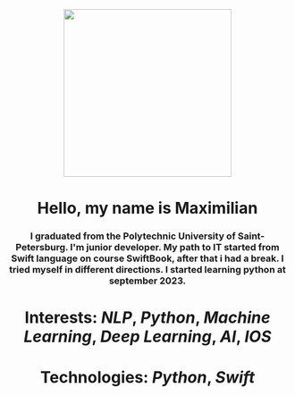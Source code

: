 <div id="header" align="center">
<img src = "https://media.giphy.com/media/v1.Y2lkPTc5MGI3NjExNmN2cGZxNTVlZjllb2wycHh4c2U3b3U3eTlvcDA1bTM1aDJsZmRsZCZlcD12MV9pbnRlcm5hbF9naWZfYnlfaWQmY3Q9cw/M9gbBd9nbDrOTu1Mqx/giphy.gif" width="300"/>

# Hello, my name is Maximilian

### I graduated from the Polytechnic University of Saint-Petersburg. I'm junior developer. My path to IT started from Swift language on course SwiftBook, after that i had a break. I tried myself in different directions. I started learning python at  september 2023.

# Interests: *NLP*, *Python*, *Machine Learning*, *Deep Learning*, *AI*, *IOS*

# Technologies: *Python*, *Swift*

<img src="https://komarev.com/ghpvc/?username=BroMaArago&style=flat-square&color=blue" alt=""/>

